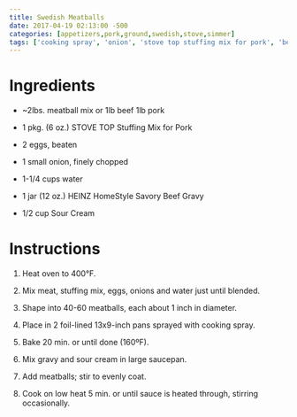 ```yaml
---
title: Swedish Meatballs
date: 2017-04-19 02:13:00 -500
categories: [appetizers,pork,ground,swedish,stove,simmer]
tags: ['cooking spray', 'onion', 'stove top stuffing mix for pork', 'beef', 'onions', 'water', 'meatball mix', 'stuffing mix', 'low heat', 'eggs', 'meat', 'pork', 'sour cream', 'foil-lined pans', 'heinz homestyle savory beef gravy', 'gravy', 'oven', 'saucepan']
---
```


# Ingredients

-   \~2lbs. meatball mix or 1lb beef 1lb pork

-   1 pkg. (6 oz.) STOVE TOP Stuffing Mix for Pork

-   2 eggs, beaten

-   1 small onion, finely chopped

-   1-1/4 cups water

-   1 jar (12 oz.) HEINZ HomeStyle Savory Beef Gravy

-   1/2 cup Sour Cream


# Instructions

1.  Heat oven to 400°F.

2.  Mix meat, stuffing mix, eggs, onions and water just until blended.

3.  Shape into 40-60 meatballs, each about 1 inch in diameter.

4.  Place in 2 foil-lined 13x9-inch pans sprayed with cooking spray.

5.  Bake 20 min. or until done (160ºF).

6.  Mix gravy and sour cream in large saucepan.

7.  Add meatballs; stir to evenly coat.

8.  Cook on low heat 5 min. or until sauce is heated through, stirring occasionally.

